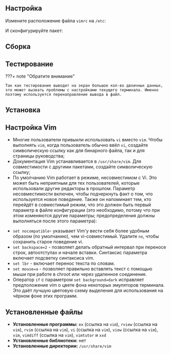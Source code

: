 <pkg :name="'vim'" instsize showsbu2></pkg>

## Настройка

Измените расположение файла `vimrc` на `/etc`:

<package-script :package="'vim'" :type="'prepare'"></package-script>

И сконфигурируйте пакет:

<package-script :package="'vim'" :type="'configure'"></package-script>

## Сборка

<package-script :package="'vim'" :type="'build'"></package-script>

## Тестирование

<package-script :package="'vim'" :type="'test'"></package-script>

???+ note "Обратите внимание"

    Так как тестирование выводит на экран большое кол-во двоичных данных, это может вызвать проблемы с настройками текущего терминала. Именно поэтому используется перенаправление вывода в файл.

## Установка

<package-script :package="'vim'" :type="'install'"></package-script>

## Настройка Vim

- Многие пользователи привыкли использовать `vi` вместо `vim`. Чтобы выполнять `vim`, когда пользователь обычно ввёл `vi`, создайте символическую ссылку как для бинарного файла, так и для страницы руководства;
- Документация Vim устанавливается в `/usr/share/vim`. Для совместимости с другими пакетами, создайте символическую ссылку;
- По умолчанию Vim работает в режиме, несовместимом с Vi. Это может быть неприятным для тех пользователей, которые использовали другие редакторы в прошлом. Параметр несовместимости включен, чтобы подчеркнуть факт о том, что используется новое поведение. Также он напоминает тем, кто перейдёт в совместимый режим, что это должен быть первый параметр в файле конфигурации (это необходимо, потому что при этом изменяются другие параметры; предопределения должны выполняться после этого параметра):

<package-script :package="'vim'" :type="'postinstall'"></package-script>

- `set nocompatible`-  указывает Vim'y вести себя более удобным образом (по умолчанию), чем vi-совместимый. Удалите `no`, чтобы сохранить старое поведение vi.
- `set backspace=2` - позволяет делать обратный интервал при переносе строк, автоотступах и начале вставки. Синтаксис параметра включает подсветку синтаксиса vim.
- `set lbr` - включает перенос текста по словам.
- `set mouse=a` - позволяет правильно вставлять текст с помощью мыши при работе в chroot или через удаленное соединение.
- Оператор `if` с параметром `set background=dark` исправляет предположение vim о цвете фона некоторых эмуляторов терминала. Это даёт лучшую цветовую схему выделения для использования на чёрном фоне этих программ.

## Установленные файлы

- **Установленные программы:** `ex` (ссылка на `vim`), `rview` (ссылка на `vim`), `rvim` (ссылка на `vim`), `vi` (ссылка на `vim`), `view` (ссылка на `vim`), `vim`, `vimdiff` (ссылка на `vim`), `vimtutor` и `xxd`
- **Установленные библиотеки:** нет
- **Установленные директории:** `/usr/share/vim`



